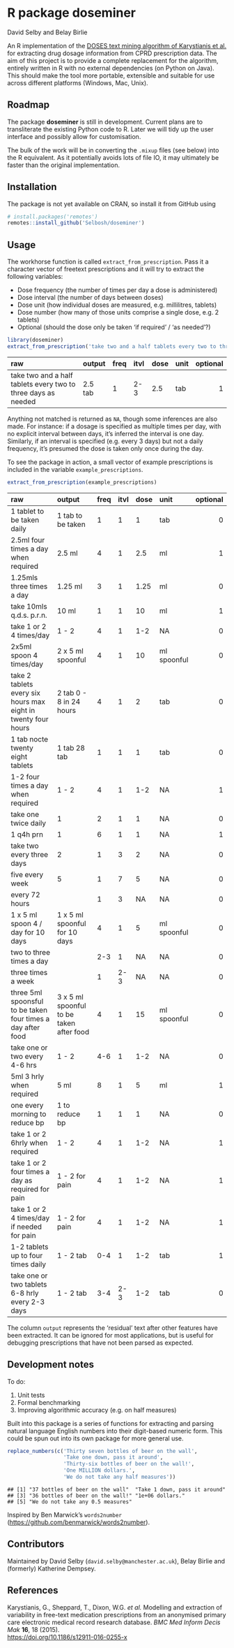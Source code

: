 R package doseminer
================
David Selby and Belay Birlie

<!-- badges: start -->
<!-- badges: end -->

An R implementation of the [DOSES text mining algorithm of Karystianis
et al.](http://gnteam.cs.manchester.ac.uk/resources/DOSES/) for
extracting drug dosage information from CPRD prescription data. The aim
of this project is to provide a complete replacement for the algorithm,
entirely written in R with no external dependencies (on Python on Java).
This should make the tool more portable, extensible and suitable for use
across different platforms (Windows, Mac, Unix).

## Roadmap

The package **doseminer** is still in development. Current plans are to
transliterate the existing Python code to R. Later we will tidy up the
user interface and possibly allow for customisation.

The bulk of the work will be in converting the `.mixup` files (see
below) into the R equivalent. As it potentially avoids lots of file IO,
it may ultimately be faster than the original implementation.

## Installation

The package is not yet available on CRAN, so install it from GitHub
using

``` r
# install.packages('remotes')
remotes::install_github('Selbosh/doseminer')
```

## Usage

The workhorse function is called `extract_from_prescription`. Pass it a
character vector of freetext prescriptions and it will try to extract
the following variables:

-   Dose frequency (the number of times per day a dose is administered)
-   Dose interval (the number of days between doses)
-   Dose unit (how individual doses are measured, e.g. millilitres,
    tablets)
-   Dose number (how many of those units comprise a single dose, e.g. 2
    tablets)
-   Optional (should the dose only be taken ‘if required’ / ‘as
    needed’?)

``` r
library(doseminer)
extract_from_prescription('take two and a half tablets every two to three days as needed')
```

<div class="kable-table">

| raw                                                           | output  | freq | itvl | dose | unit | optional |
|:--------------------------------------------------------------|:--------|:-----|:-----|:-----|:-----|---------:|
| take two and a half tablets every two to three days as needed | 2.5 tab | 1    | 2-3  | 2.5  | tab  |        1 |

</div>

Anything not matched is returned as `NA`, though some inferences are
also made. For instance: if a dosage is specified as multiple times per
day, with no explicit interval between days, it’s inferred the interval
is one day. Similarly, if an interval is specified (e.g. every 3 days)
but not a daily frequency, it’s presumed the dose is taken only once
during the day.

To see the package in action, a small vector of example prescriptions is
included in the variable `example_prescriptions`.

``` r
extract_from_prescription(example_prescriptions)
```

<div class="kable-table">

| raw                                                           | output                                   | freq | itvl | dose | unit        | optional |
|:--------------------------------------------------------------|:-----------------------------------------|:-----|:-----|:-----|:------------|---------:|
| 1 tablet to be taken daily                                    | 1 tab to be taken                        | 1    | 1    | 1    | tab         |        0 |
| 2.5ml four times a day when required                          | 2.5 ml                                   | 4    | 1    | 2.5  | ml          |        1 |
| 1.25mls three times a day                                     | 1.25 ml                                  | 3    | 1    | 1.25 | ml          |        0 |
| take 10mls q.d.s. p.r.n.                                      | 10 ml                                    | 1    | 1    | 10   | ml          |        1 |
| take 1 or 2 4 times/day                                       | 1 - 2                                    | 4    | 1    | 1-2  | NA          |        0 |
| 2x5ml spoon 4 times/day                                       | 2 x 5 ml spoonful                        | 4    | 1    | 10   | ml spoonful |        0 |
| take 2 tablets every six hours max eight in twenty four hours | 2 tab 0 - 8 in 24 hours                  | 4    | 1    | 2    | tab         |        0 |
| 1 tab nocte twenty eight tablets                              | 1 tab 28 tab                             | 1    | 1    | 1    | tab         |        0 |
| 1-2 four times a day when required                            | 1 - 2                                    | 4    | 1    | 1-2  | NA          |        1 |
| take one twice daily                                          | 1                                        | 2    | 1    | 1    | NA          |        0 |
| 1 q4h prn                                                     | 1                                        | 6    | 1    | 1    | NA          |        1 |
| take two every three days                                     | 2                                        | 1    | 3    | 2    | NA          |        0 |
| five every week                                               | 5                                        | 1    | 7    | 5    | NA          |        0 |
| every 72 hours                                                |                                          | 1    | 3    | NA   | NA          |        0 |
| 1 x 5 ml spoon 4 / day for 10 days                            | 1 x 5 ml spoonful for 10 days            | 4    | 1    | 5    | ml spoonful |        0 |
| two to three times a day                                      |                                          | 2-3  | 1    | NA   | NA          |        0 |
| three times a week                                            |                                          | 1    | 2-3  | NA   | NA          |        0 |
| three 5ml spoonsful to be taken four times a day after food   | 3 x 5 ml spoonful to be taken after food | 4    | 1    | 15   | ml spoonful |        0 |
| take one or two every 4-6 hrs                                 | 1 - 2                                    | 4-6  | 1    | 1-2  | NA          |        0 |
| 5ml 3 hrly when required                                      | 5 ml                                     | 8    | 1    | 5    | ml          |        1 |
| one every morning to reduce bp                                | 1 to reduce bp                           | 1    | 1    | 1    | NA          |        0 |
| take 1 or 2 6hrly when required                               | 1 - 2                                    | 4    | 1    | 1-2  | NA          |        1 |
| take 1 or 2 four times a day as required for pain             | 1 - 2 for pain                           | 4    | 1    | 1-2  | NA          |        1 |
| take 1 or 2 4 times/day if needed for pain                    | 1 - 2 for pain                           | 4    | 1    | 1-2  | NA          |        1 |
| 1-2 tablets up to four times daily                            | 1 - 2 tab                                | 0-4  | 1    | 1-2  | tab         |        1 |
| take one or two tablets 6-8 hrly every 2-3 days               | 1 - 2 tab                                | 3-4  | 2-3  | 1-2  | tab         |        0 |

</div>

The column `output` represents the ‘residual’ text after other features
have been extracted. It can be ignored for most applications, but is
useful for debugging prescriptions that have not been parsed as
expected.

## Development notes

To do:

1.  Unit tests
2.  Formal benchmarking
3.  Improving algorithmic accuracy (e.g. on half measures)

Built into this package is a series of functions for extracting and
parsing natural language English numbers into their digit-based numeric
form. This could be spun out into its own package for more general use.

``` r
replace_numbers(c('Thirty seven bottles of beer on the wall',
                  'Take one down, pass it around',
                  'Thirty-six bottles of beer on the wall!',
                  'One MILLION dollars.',
                  'We do not take any half measures'))
```

    ## [1] "37 bottles of beer on the wall"  "Take 1 down, pass it around"    
    ## [3] "36 bottles of beer on the wall!" "1e+06 dollars."                 
    ## [5] "We do not take any 0.5 measures"

Inspired by Ben Marwick’s `words2number`
(<https://github.com/benmarwick/words2number>).

## Contributors

Maintained by David Selby (`david.selby@manchester.ac.uk`), Belay Birlie
and (formerly) Katherine Dempsey.

## References

Karystianis, G., Sheppard, T., Dixon, W.G. *et al.* Modelling and
extraction of variability in free-text medication prescriptions from an
anonymised primary care electronic medical record research database.
*BMC Med Inform Decis Mak* **16**, 18 (2015).  
<https://doi.org/10.1186/s12911-016-0255-x>
